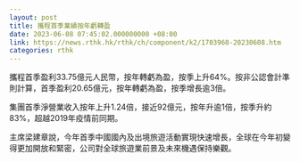 ```yaml
---
layout: post
title: 攜程首季業績按年虧轉盈
date: 2023-06-08 07:45:02.000000000 +08:00
link: https://news.rthk.hk/rthk/ch/component/k2/1703960-20230608.htm
categories: rthk
---
```


攜程首季盈利33.75億元人民幣，按年轉虧為盈，按季上升64%。按非公認會計準則計算，首季盈利20.65億元，按年轉虧為盈，按季增長逾3倍。 

集團首季淨營業收入按年上升1.24倍，接近92億元，按年升逾1倍，按季升約83%，超越2019年疫情前同期。 

主席梁建章說，今年首季中國國內及出境旅遊活動實現快速增長，全球在今年初變得更加開放和緊密，公司對全球旅遊業前景及未來機遇保持樂觀。

